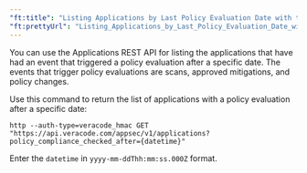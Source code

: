 ```yaml
---
"ft:title": "Listing Applications by Last Policy Evaluation Date with the REST API"
"ft:prettyUrl": "Listing_Applications_by_Last_Policy_Evaluation_Date_with_the_Applications_API"
---
```

You can use the Applications REST API for listing the applications that have had an event that triggered a policy evaluation after a specific date. The events that trigger policy evaluations are scans, approved mitigations, and policy changes.

Use this command to return the list of applications with a policy evaluation after a specific date:

```shell
http --auth-type=veracode_hmac GET "https://api.veracode.com/appsec/v1/applications?policy_compliance_checked_after={datetime}"
```

Enter the `datetime` in `yyyy-mm-ddThh:mm:ss.000Z` format.
